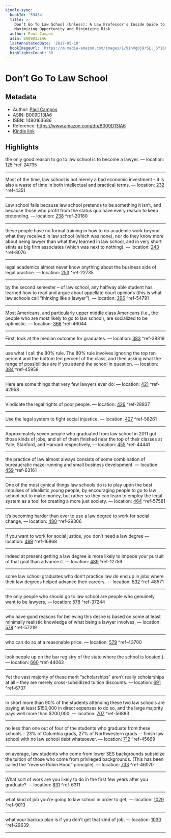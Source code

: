 ```yaml
---
kindle-sync:
  bookId: '59434'
  title: >-
    Don’t Go To Law School (Unless): A Law Professor’s Inside Guide to
    Maximizing Opportunity and Minimizing Risk
  author: Paul Campos
  asin: B009D13IA6
  lastAnnotatedDate: '2017-05-10'
  bookImageUrl: 'https://m.media-amazon.com/images/I/91nVg0j9rSL._SY160.jpg'
  highlightsCount: 30
---
```

# Don’t Go To Law School
## Metadata
* Author: [Paul Campos](https://www.amazon.com/Paul-Campos/e/B001H6QH1C/ref=dp_byline_cont_ebooks_1)
* ASIN: B009D13IA6
* ISBN: 1480163686
* Reference: https://www.amazon.com/dp/B009D13IA6
* [Kindle link](kindle://book?action=open&asin=B009D13IA6)

## Highlights
the only good reason to go to law school is to become a lawyer. — location: [125](kindle://book?action=open&asin=B009D13IA6&location=125) ^ref-24735

---
Most of the time, law school is not merely a bad economic investment – it is also a waste of time in both intellectual and practical terms. — location: [232](kindle://book?action=open&asin=B009D13IA6&location=232) ^ref-4351

---
Law school fails because law school pretends to be something it isn’t, and because those who profit from the status quo have every reason to keep pretending. — location: [238](kindle://book?action=open&asin=B009D13IA6&location=238) ^ref-20180

---
these people have no formal training in how to do academic work beyond what they received in law school (which was none), nor do they know more about being lawyer than what they learned in law school, and in very short stints as big firm associates (which was next to nothing). — location: [243](kindle://book?action=open&asin=B009D13IA6&location=243) ^ref-8076

---
legal academics almost never know anything about the business side of legal practice. — location: [253](kindle://book?action=open&asin=B009D13IA6&location=253) ^ref-22735

---
by the second semester – of law school, any halfway able student has learned how to read and argue about appellate court opinions (this is what law schools call “thinking like a lawyer”), — location: [296](kindle://book?action=open&asin=B009D13IA6&location=296) ^ref-54791

---
Most Americans, and particularly upper middle class Americans (i.e., the people who are most likely to go to law school), are socialized to be optimistic. — location: [366](kindle://book?action=open&asin=B009D13IA6&location=366) ^ref-46044

---
First, look at the median outcome for graduates. — location: [383](kindle://book?action=open&asin=B009D13IA6&location=383) ^ref-38319

---
use what I call the 80% rule. The 80% rule involves ignoring the top ten percent and the bottom ten percent of the class, and then asking what the range of possibilities are if you attend the school in question. — location: [384](kindle://book?action=open&asin=B009D13IA6&location=384) ^ref-45958

---
Here are some things that very few lawyers ever do: — location: [421](kindle://book?action=open&asin=B009D13IA6&location=421) ^ref-42958

---
Vindicate the legal rights of poor people. — location: [426](kindle://book?action=open&asin=B009D13IA6&location=426) ^ref-28837

---
Use the legal system to fight social injustice. — location: [427](kindle://book?action=open&asin=B009D13IA6&location=427) ^ref-58261

---
Approximately seven people who graduated from law school in 2011 got those kinds of jobs, and all of them finished near the top of their classes at Yale, Stanford, and Harvard respectively, — location: [455](kindle://book?action=open&asin=B009D13IA6&location=455) ^ref-44441

---
the practice of law almost always consists of some combination of bureaucratic maze-running and small business development. — location: [459](kindle://book?action=open&asin=B009D13IA6&location=459) ^ref-63161

---
One of the most cynical things law schools do is to play upon the best impulses of idealistic young people, by encouraging people to go to law school not to make money, but rather so they can learn to employ the legal system as a tool for creating a more just society. — location: [464](kindle://book?action=open&asin=B009D13IA6&location=464) ^ref-57581

---
it’s becoming harder than ever to use a law degree to work for social change, — location: [480](kindle://book?action=open&asin=B009D13IA6&location=480) ^ref-29306

---
if you want to work for social justice, you don’t need a law degree — location: [489](kindle://book?action=open&asin=B009D13IA6&location=489) ^ref-16868

---
indeed at present getting a law degree is more likely to impede your pursuit of that goal than advance it. — location: [489](kindle://book?action=open&asin=B009D13IA6&location=489) ^ref-12756

---
some law school graduates who don’t practice law do end up in jobs where their law degrees helped advance their careers. — location: [532](kindle://book?action=open&asin=B009D13IA6&location=532) ^ref-48571

---
the only people who should go to law school are people who genuinely want to be lawyers, — location: [578](kindle://book?action=open&asin=B009D13IA6&location=578) ^ref-37244

---
who have good reasons for believing this desire is based on some at least minimally realistic knowledge of what being a lawyer involves, — location: [578](kindle://book?action=open&asin=B009D13IA6&location=578) ^ref-57219

---
who can do so at a reasonable price. — location: [579](kindle://book?action=open&asin=B009D13IA6&location=579) ^ref-43700

---
look people up on the bar registry of the state where the school is located.). — location: [660](kindle://book?action=open&asin=B009D13IA6&location=660) ^ref-44063

---
Yet the vast majority of these merit “scholarships” aren’t really scholarships at all – they are merely cross-subsidized tuition discounts. — location: [691](kindle://book?action=open&asin=B009D13IA6&location=691) ^ref-6737

---
In short more than 90% of the students attending these two law schools are paying at least $150,000 in direct expenses to do so, and the large majority pays well more than $200,000. — location: [707](kindle://book?action=open&asin=B009D13IA6&location=707) ^ref-56883

---
no less than one out of four of the students who graduate from these schools – 23% of Columbia grads, 27% of Northwestern grads -- finish law school with no law school debt whatsoever. — location: [712](kindle://book?action=open&asin=B009D13IA6&location=712) ^ref-45669

---
on average, law students who come from lower SES backgrounds subsidize the tuition of those who come from privileged backgrounds. (This has been called the “reverse Robin Hood” principle). — location: [733](kindle://book?action=open&asin=B009D13IA6&location=733) ^ref-46070

---
What sort of work are you likely to do in the first few years after you graduate? — location: [831](kindle://book?action=open&asin=B009D13IA6&location=831) ^ref-6311

---
what kind of job you’re going to law school in order to get, — location: [1029](kindle://book?action=open&asin=B009D13IA6&location=1029) ^ref-9013

---
what your backup plan is if you don’t get that kind of job. — location: [1030](kindle://book?action=open&asin=B009D13IA6&location=1030) ^ref-29639

---
